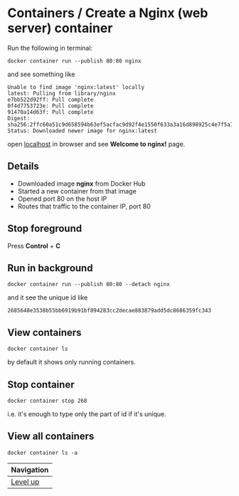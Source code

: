 # Containers / Create a Nginx (web server) container #

Run the following in terminal:

    docker container run --publish 80:80 nginx

and see something like

    Unable to find image 'nginx:latest' locally
    latest: Pulling from library/nginx
    e7bb522d92ff: Pull complete
    0f4d7753723e: Pull complete
    91470a14d63f: Pull complete
    Digest: sha256:2ffc60a51c9d658594b63ef5acfac9d92f4e1550f633a3a16d898925c4e7f5a7
    Status: Downloaded newer image for nginx:latest

open [localhost](http://localhost/) in browser and see **Welcome to nginx!** page.

## Details ##

* Downloaded image **nginx** from Docker Hub
* Started a new container from that image
* Opened port 80 on the host IP
* Routes that traffic to the container IP, port 80

## Stop foreground ##

Press **Control** + **C**

## Run in background ##

    docker container run --publish 80:80 --detach nginx

and it see the unique id like

    2685648e3538b55bb6919b91bf894283cc2decae883879add5dc8686359fc343

## View containers ##

    docker container ls

by default it shows only running containers.

## Stop container ##

    docker container stop 268

i.e. it's enough to type only the part of id if it's unique.

## View all containers ##

    docker container ls -a

| Navigation               |
| ------------------------ |
| [Level up](../README.md) |
